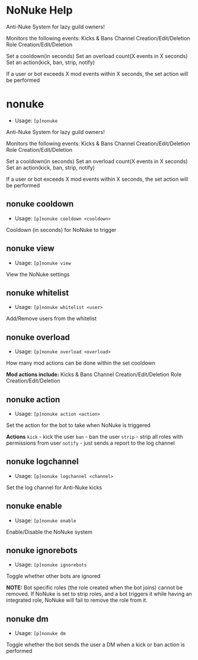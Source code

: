 # NoNuke Help

Anti-Nuke System for lazy guild owners!

Monitors the following events:
Kicks & Bans
Channel Creation/Edit/Deletion
Role Creation/Edit/Deletion

Set a cooldown(in seconds)
Set an overload count(X events in X seconds)
Set an action(kick, ban, strip, notify)

If a user or bot exceeds X mod events within X seconds, the set action will be performed

# nonuke
 - Usage: `[p]nonuke`

Anti-Nuke System for lazy guild owners!

Monitors the following events:
Kicks & Bans
Channel Creation/Edit/Deletion
Role Creation/Edit/Deletion

Set a cooldown(in seconds)
Set an overload count(X events in X seconds)
Set an action(kick, ban, strip, notify)

If a user or bot exceeds X mod events within X seconds, the set action will be performed

## nonuke cooldown
 - Usage: `[p]nonuke cooldown <cooldown>`

Cooldown (in seconds) for NoNuke to trigger

## nonuke view
 - Usage: `[p]nonuke view`

View the NoNuke settings

## nonuke whitelist
 - Usage: `[p]nonuke whitelist <user>`

Add/Remove users from the whitelist

## nonuke overload
 - Usage: `[p]nonuke overload <overload>`

How many mod actions can be done within the set cooldown

**Mod actions include:**
Kicks & Bans
Channel Creation/Edit/Deletion
Role Creation/Edit/Deletion

## nonuke action
 - Usage: `[p]nonuke action <action>`

Set the action for the bot to take when NoNuke is triggered

**Actions**
`kick` - kick the user
`ban` - ban the user
`strip` - strip all roles with permissions from user
`notify` - just sends a report to the log channel

## nonuke logchannel
 - Usage: `[p]nonuke logchannel <channel>`

Set the log channel for Anti-Nuke kicks

## nonuke enable
 - Usage: `[p]nonuke enable`

Enable/Disable the NoNuke system

## nonuke ignorebots
 - Usage: `[p]nonuke ignorebots`

Toggle whether other bots are ignored

**NOTE:** Bot specific roles (the role created when the bot joins) cannot be removed.
If NoNuke is set to strip roles, and a bot triggers it while having an integrated role, NoNuke will fail
to remove the role from it.

## nonuke dm
 - Usage: `[p]nonuke dm`

Toggle whether the bot sends the user a DM when a kick or ban action is performed
